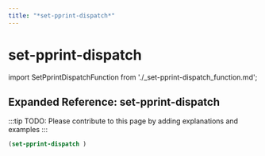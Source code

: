```yaml
---
title: "*set-pprint-dispatch*"
---
```


# set-pprint-dispatch

import SetPprintDispatchFunction from './_set-pprint-dispatch_function.md';

<SetPprintDispatchFunction />

## Expanded Reference: set-pprint-dispatch

:::tip
TODO: Please contribute to this page by adding explanations and examples
:::

```lisp
(set-pprint-dispatch )
```
